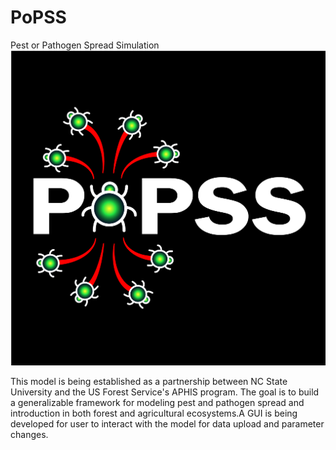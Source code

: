 # PoPSS
Pest or Pathogen Spread Simulation
![picture](www/PoPSS_Logo-30.png)

This model is being established as a partnership between NC State University and the US Forest Service's APHIS program. The goal is to build a generalizable framework for modeling pest and pathogen spread and introduction in both forest and agricultural ecosystems.A GUI is being developed for user to interact with the model for data upload and parameter changes.

